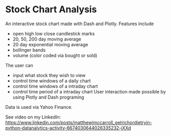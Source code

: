 # Stock Chart Analysis
An interactive stock chart made with  Dash and Plotly. Features include
  - open high low close candlestick marks
  - 20, 50, 200 day moving average
  - 20 day exponential moving average
  - bollinger bands
  - volume (color coded via bought or sold)

The user can
  - input what stock they wish to view
  - control time windows of a daily chart
  - control time windows of a intraday chart
  - control time period of a intraday chart
User interaction made possible by using Plotly and Dash programing

Data is used via Yahoo Finance.

See video on my LinkedIn: https://www.linkedin.com/posts/matthewjmccarroll_getrichordietryin-python-datanalytics-activity-6674030644026335232-jXXd
